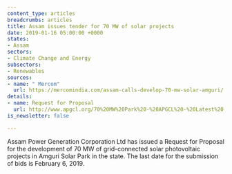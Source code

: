 ```yaml
---
content_type: articles
breadcrumbs: articles
title: Assam issues tender for 70 MW of solar projects
date: 2019-01-16 05:00:00 +0000
states:
- Assam
sectors:
- Climate Change and Energy
subsectors:
- Renewables
sources:
- name: " Mercom"
  url: https://mercomindia.com/assam-calls-develop-70-mw-solar-amguri/
details:
- name: Request for Proposal
  url: http://www.apgcl.org/70%20MW%20Park%20-%20APGCL%20-%20Latest%20(07%201%202019).pdf
is_newsletter: false

---
```

Assam Power Generation Corporation Ltd has issued a Request for Proposal for the development of 70 MW of grid-connected solar photovoltaic projects in Amguri Solar Park in the state. The last date for the submission of bids is February 6, 2019.
